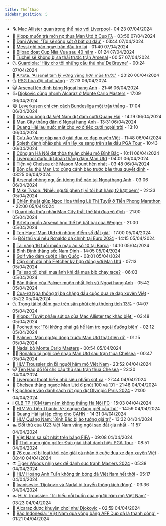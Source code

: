 ```yaml
---
title: Thể thao
sidebar_position: 5
---
```


<!-- vnexpress-the-thao:START -->
- 🪜 [Mac Allister quan trọng thế nào với Liverpool](https://vnexpress.net/mac-allister-quan-trong-the-nao-voi-liverpool-4731414.html) - 04:23 07/04/2024
- 🦩 [Klopp muốn trả món nợ thua Man Utd ở Cup FA](https://vnexpress.net/klopp-muon-tra-mon-no-thua-man-utd-o-cup-fa-4731279.html) - 03:56 07/04/2024
- 🧰 [Dani Alves: &#39;Tôi sẽ sống sót ở bất cứ đâu&#39;](https://vnexpress.net/dani-alves-toi-se-song-sot-o-bat-cu-dau-4731374.html) - 03:44 07/04/2024
- 🤗 [Messi ghi bàn ngay trận đầu trở lại](https://vnexpress.net/messi-ghi-ban-ngay-tran-dau-tro-lai-4731378.html) - 01:40 07/04/2024
- 🥳 [Bilbao đoạt Cup Nhà Vua sau 40 năm](https://vnexpress.net/bilbao-doat-cup-nha-vua-sau-40-nam-4731375.html) - 01:24 07/04/2024
- 🦣 [Tuchel sẽ không bị sa thải trước trận Arsenal](https://vnexpress.net/tuchel-se-khong-bi-sa-thai-truoc-tran-arsenal-4731370.html) - 00:57 07/04/2024
- 🌜 [Guardiola: &#39;Hãy cho tôi những cầu thủ như De Bruyne&#39;](https://vnexpress.net/guardiola-hay-cho-toi-nhung-cau-thu-nhu-de-bruyne-4730247.html) - 00:24 07/04/2024
- 🫶 [Arteta: &#39;Arsenal tâm lý vững vàng hơn mùa trước&#39;](https://vnexpress.net/arteta-arsenal-tam-ly-vung-vang-hon-mua-truoc-4731355.html) - 23:26 06/04/2024
- 🌜 [PSG hòa đội chót bảng](https://vnexpress.net/psg-hoa-doi-chot-bang-4731348.html) - 22:13 06/04/2024
- 😺 [Arsenal lên đỉnh bảng Ngoại hạng Anh](https://vnexpress.net/arsenal-len-dinh-bang-ngoai-hang-anh-4731347.html) - 21:46 06/04/2024
- 👍 [Djokovic cùng nhánh Alcaraz ở Monte Carlo Masters](https://vnexpress.net/djokovic-cung-nhanh-alcaraz-o-monte-carlo-masters-4731344.html) - 17:09 06/04/2024
- 🐵 [Leverkusen chỉ còn cách Bundesliga một trận thắng](https://vnexpress.net/leverkusen-chi-con-cach-bundesliga-mot-tran-thang-4731337.html) - 17:04 06/04/2024
- 💫 [Dàn sao bóng đá Việt Nam dự đám cưới Quang Hải](https://vnexpress.net/dan-sao-bong-da-viet-nam-du-dam-cuoi-quang-hai-4731331.html) - 14:19 06/04/2024
- 🦆 [Man City thắng đậm ở Ngoại hạng Anh](https://vnexpress.net/man-city-thang-dam-o-ngoai-hang-anh-4731320.html) - 13:31 06/04/2024
- 🙉 [Quang Hải lau nước mắt cho vợ ở tiệc cưới ngoài trời](https://vnexpress.net/quang-hai-lau-nuoc-mat-cho-vo-o-tiec-cuoi-ngoai-troi-4731318.html) - 13:10 06/04/2024
- 📝 [Cựu Áo Vàng gặp nạn ở giải đua xe đạp xuyên Việt](https://vnexpress.net/cuu-ao-vang-gap-nan-o-giai-dua-xe-dap-xuyen-viet-4731302.html) - 11:48 06/04/2024
- 💯 [Spieth đánh phập phù vẫn lấy xe sang trên sân đấu PGA Tour](https://vnexpress.net/spieth-danh-phap-phu-van-lay-xe-sang-tren-san-dau-pga-tour-4731286.html) - 10:43 06/04/2024
- 🌈 [Công an Hà Nội đạt thỏa thuận chiêu mộ Đình Bắc](https://vnexpress.net/cong-an-ha-noi-dat-thoa-thuan-chieu-mo-dinh-bac-4731235.html) - 10:11 06/04/2024
- 🦩 [Liverpool được dự đoán thắng đậm Man Utd](https://vnexpress.net/liverpool-duoc-du-doan-thang-dam-man-utd-4731199.html) - 04:01 06/04/2024
- 🐲 [Tiền vệ Chelsea chê Mason Mount hèn nhát](https://vnexpress.net/tien-ve-chelsea-che-mason-mount-hen-nhat-4731195.html) - 03:48 06/04/2024
- 🌁 [Bốn cầu thủ Man Utd cùng cảnh báo trước bàn thua quyết định](https://vnexpress.net/bon-cau-thu-man-utd-cung-canh-bao-truoc-ban-thua-quyet-dinh-4731110.html) - 03:25 06/04/2024
- 💯 [Arsenal phòng ngự ấn tượng thế nào tại Ngoại hạng Anh](https://vnexpress.net/arsenal-phong-ngu-an-tuong-the-nao-tai-ngoai-hang-anh-4731159.html) - 03:06 06/04/2024
- 🌝 [Mike Tyson: &#39;Nhiều người ghen tị vì tôi hút hàng tỷ lượt xem&#39;](https://vnexpress.net/mike-tyson-nhieu-nguoi-ghen-ti-vi-toi-hut-hang-ty-luot-xem-4731102.html) - 22:33 05/04/2024
- 🤖 [Chiến thuật giúp Ngọc Hoa thắng Lê Thị Tuyết ở Tiền Phong Marathon](https://vnexpress.net/chien-thuat-giup-ngoc-hoa-thang-le-thi-tuyet-o-tien-phong-marathon-4730941.html) - 22:00 05/04/2024
- 🕯 [Guardiola thừa nhận Man City thất thế khi đua vô địch](https://vnexpress.net/guardiola-thua-nhan-man-city-that-the-khi-dua-vo-dich-4731087.html) - 21:00 05/04/2024
- 🧰 [Arteta muốn Arsenal học thế hệ bất bại của Wenger](https://vnexpress.net/arteta-muon-arsenal-hoc-the-he-bat-bai-cua-wenger-4731085.html) - 21:00 05/04/2024
- 🥳 [Ten Hag: &#39;Man Utd rơi những điểm số đắt giá&#39;](https://vnexpress.net/ten-hag-man-utd-roi-nhung-diem-so-dat-gia-4731091.html) - 17:00 05/04/2024
- 👍 [Đối thủ vui nếu Ronaldo đá chính tại Euro 2024](https://vnexpress.net/doi-thu-vui-neu-ronaldo-da-chinh-tai-euro-2024-4731070.html) - 14:15 05/04/2024
- 💪 [Tài năng 16 tuổi muốn mặc áo số 10 tại Barca](https://vnexpress.net/tai-nang-16-tuoi-muon-mac-ao-so-10-tai-barca-4731041.html) - 14:10 05/04/2024
- 👹 [Bình Định thắng sốc Nam Định](https://vnexpress.net/binh-dinh-thang-soc-nam-dinh-4731075.html) - 14:05 05/04/2024
- 🧰 [Golf vào đám cưới ở Hàn Quốc](https://vnexpress.net/golf-vao-dam-cuoi-o-han-quoc-4730944.html) - 08:01 05/04/2024
- 🚀 [Cặp sinh đôi nhà Fletcher ký hợp đồng với Man Utd](https://vnexpress.net/cap-sinh-doi-nha-fletcher-ky-hop-dong-voi-man-utd-4730678.html) - 07:13 05/04/2024
- 🎃 [Tại sao tôi phải mua ảnh khi đã mua bib chạy race?](https://vnexpress.net/tai-sao-toi-phai-mua-anh-khi-da-mua-bib-chay-race-4730899.html) - 06:03 05/04/2024
- 🧰 [Bàn thắng của Palmer muộn nhất lịch sử Ngoại hạng Anh](https://vnexpress.net/ban-thang-cua-palmer-muon-nhat-lich-su-ngoai-hang-anh-4730753.html) - 05:42 05/04/2024
- 👀 [Cua-rơ Nga thống trị ba chặng đầu cuộc đua xe đạp xuyên Việt](https://vnexpress.net/cua-ro-nga-thong-tri-ba-chang-dau-cuoc-dua-xe-dap-xuyen-viet-4730894.html) - 05:22 05/04/2024
- 🌜 [Trọng tài bị đấm gục trên sân phủi chịu thương tích 13%](https://vnexpress.net/trong-tai-bi-dam-guc-tren-san-phui-chiu-thuong-tich-13-4730856.html) - 04:07 05/04/2024
- 🫶 [Klopp: &#39;Tuyệt phẩm sút xa của Mac Allister tạo khác biệt&#39;](https://vnexpress.net/klopp-tuyet-pham-sut-xa-cua-mac-allister-tao-khac-biet-4730784.html) - 03:48 05/04/2024
- 🦄 [Pochettino: &#39;Tôi không phải gã hề làm trò ngoài đường biên&#39;](https://vnexpress.net/pochettino-toi-khong-phai-ga-he-lam-tro-ngoai-duong-bien-4730773.html) - 02:12 05/04/2024
- 🥳 [Palmer: &#39;Màn ngược dòng trước Man Utd thật điên rồ&#39;](https://vnexpress.net/palmer-man-nguoc-dong-truoc-man-utd-that-dien-ro-4730727.html) - 01:15 05/04/2024
- 🐲 [Nadal bỏ Monte Carlo Masters](https://vnexpress.net/nadal-bo-monte-carlo-masters-4730722.html) - 00:54 05/04/2024
- 🧑‍🏫 [Ronaldo bị nghi chế nhạo Man Utd sau trận thua Chelsea](https://vnexpress.net/ronaldo-bi-nghi-che-nhao-man-utd-sau-tran-thua-chelsea-4730721.html) - 00:47 05/04/2024
- 🤔 [HLV Troussier xin lỗi người hâm mộ Việt Nam](https://vnexpress.net/hlv-troussier-xin-loi-nguoi-ham-mo-viet-nam-4730706.html) - 23:52 04/04/2024
- 😺 [Ten Hag đổ lỗi cho cầu thủ sau trận thua Chelsea](https://vnexpress.net/ten-hag-do-loi-cho-cau-thu-sau-tran-thua-chelsea-4730720.html) - 23:30 04/04/2024
- 💪 [Liverpool thoát hiểm nhờ siêu phẩm sút xa](https://vnexpress.net/liverpool-thoat-hiem-nho-sieu-pham-sut-xa-4730715.html) - 22:44 04/04/2024
- 💼 [Chelsea thắng ngược Man Utd ở phút 100 và 101](https://vnexpress.net/chelsea-thang-nguoc-man-utd-o-phut-100-va-101-4730710.html) - 21:48 04/04/2024
- 🕴 [Kipchoge vào danh sách rút gọn dự Olympic Paris 2024](https://vnexpress.net/kipchoge-vao-danh-sach-rut-gon-du-olympic-paris-2024-4730703.html) - 21:00 04/04/2024
- 🕯 [CLB TP HCM tám năm không thắng Hà Nội FC](https://vnexpress.net/clb-tp-hcm-tam-nam-khong-thang-ha-noi-fc-4730694.html) - 15:03 04/04/2024
- 📝 [HLV Vũ Tiến Thành: &#39;V-League đang giết cầu thủ&#39;](https://vnexpress.net/hlv-vu-tien-thanh-v-league-dang-giet-cau-thu-4730695.html) - 14:59 04/04/2024
- 🧐 [Quang Hải lại lập công cho CAHN](https://vnexpress.net/quang-hai-lai-lap-cong-cho-cahn-4730683.html) - 14:31 04/04/2024
- 🙉 [HLV Quảng Nam: &#39;Đình Bắc bị ảo tưởng giá trị&#39;](https://vnexpress.net/hlv-quang-nam-dinh-bac-bi-ao-tuong-gia-tri-4730680.html) - 13:32 04/04/2024
- 🏊 [Đối thủ của U23 Việt Nam vắng ngôi sao đắt giá nhất](https://vnexpress.net/doi-thu-cua-u23-viet-nam-vang-ngoi-sao-dat-gia-nhat-4730642.html) - 11:57 04/04/2024
- 🌊 [Việt Nam sa sút nhất trên bảng FIFA](https://vnexpress.net/viet-nam-sa-sut-nhat-tren-bang-fifa-4730595.html) - 09:08 04/04/2024
- 👨‍🏫 [Thói quen giúp golfer Đức giải khát danh hiệu PGA Tour](https://vnexpress.net/thoi-quen-giup-golfer-duc-giai-khat-danh-hieu-pga-tour-4730596.html) - 08:51 04/04/2024
- 🥷 [76 cua-rơ bị loại khỏi các giải cá nhân ở cuộc đua xe đạp xuyên Việt](https://vnexpress.net/76-cua-ro-bi-loai-khoi-cac-giai-ca-nhan-o-cuoc-dua-xe-dap-xuyen-viet-4730584.html) - 08:40 04/04/2024
- ⚗️ [Tiger Woods nhịn sex để dành sức tranh Masters 2024](https://vnexpress.net/tiger-woods-nhin-sex-de-danh-suc-tranh-masters-2024-4730477.html) - 05:38 04/04/2024
- 🌮 [HLV Hoàng Anh Tuấn không tin bóng đá Việt Nam hết thời](https://vnexpress.net/hlv-hoang-anh-tuan-khong-tin-bong-da-viet-nam-het-thoi-4730352.html) - 05:17 04/04/2024
- 🤩 [Ivanisevic: &#39;Djokovic và Nadal bị truyền thông kích động&#39;](https://vnexpress.net/ivanisevic-djokovic-va-nadal-bi-truyen-thong-kich-dong-4730398.html) - 03:36 04/04/2024
- 🏊 [HLV Troussier: &#39;Tôi hiểu nỗi buồn của người hâm mộ Việt Nam&#39;](https://vnexpress.net/hlv-troussier-toi-hieu-noi-buon-cua-nguoi-ham-mo-viet-nam-4730369.html) - 03:23 04/04/2024
- 🐎 [Alcaraz được khuyên chơi như Djokovic](https://vnexpress.net/alcaraz-duoc-khuyen-choi-nhu-djokovic-4730368.html) - 02:59 04/04/2024
- 💫 [Báo Indonesia: &#39;Việt Nam qua vòng bảng AFF Cup đã là thành công&#39;](https://vnexpress.net/bao-indonesia-viet-nam-qua-vong-bang-aff-cup-da-la-thanh-cong-4730268.html) - 01:21 04/04/2024<!-- vnexpress-the-thao:END -->
